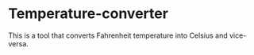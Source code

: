 # Temperature-converter
This is a tool that converts Fahrenheit temperature into Celsius and vice-versa.
